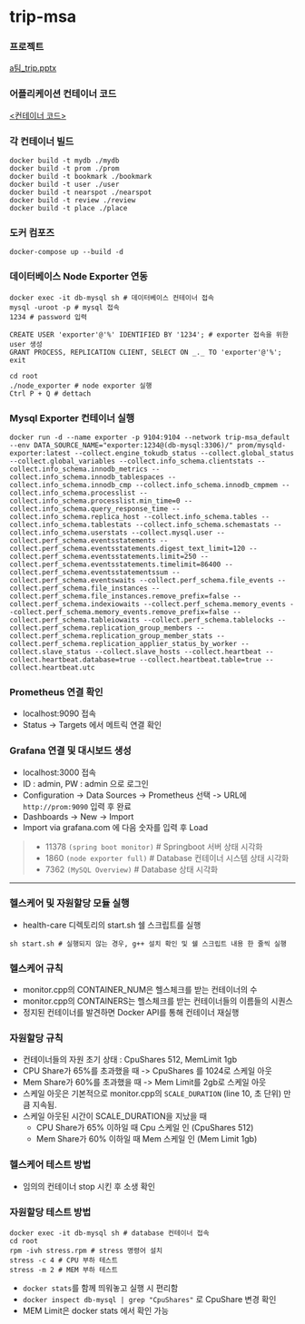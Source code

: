 # trip-msa

### 프로젝트

[a팀\_trip.pptx](https://github.com/EUNJH/trip-msa/files/10298801/a._trip.pptx)

### 어플리케이션 컨테이너 코드

[<컨테이너 코드>](https://github.com/EUNJH/trip-msa-code)

### 각 컨테이너 빌드

```
docker build -t mydb ./mydb
docker build -t prom ./prom
docker build -t bookmark ./bookmark
docker build -t user ./user
docker build -t nearspot ./nearspot
docker build -t review ./review
docker build -t place ./place
```

### 도커 컴포즈

```
docker-compose up --build -d
```

### 데이터베이스 Node Exporter 연동

```
docker exec -it db-mysql sh # 데이터베이스 컨테이너 접속
mysql -uroot -p # mysql 접속
1234 # password 입력

CREATE USER 'exporter'@'%' IDENTIFIED BY '1234'; # exporter 접속을 위한 user 생성
GRANT PROCESS, REPLICATION CLIENT, SELECT ON _._ TO 'exporter'@'%';
exit

cd root
./node_exporter # node exporter 실행
Ctrl P + Q # dettach
```

### Mysql Exporter 컨테이너 실행

```
docker run -d --name exporter -p 9104:9104 --network trip-msa_default --env DATA_SOURCE_NAME="exporter:1234@(db-mysql:3306)/" prom/mysqld-exporter:latest --collect.engine_tokudb_status --collect.global_status --collect.global_variables --collect.info_schema.clientstats --collect.info_schema.innodb_metrics --collect.info_schema.innodb_tablespaces --collect.info_schema.innodb_cmp --collect.info_schema.innodb_cmpmem --collect.info_schema.processlist --collect.info_schema.processlist.min_time=0 --collect.info_schema.query_response_time --collect.info_schema.replica_host --collect.info_schema.tables --collect.info_schema.tablestats --collect.info_schema.schemastats --collect.info_schema.userstats --collect.mysql.user --collect.perf_schema.eventsstatements --collect.perf_schema.eventsstatements.digest_text_limit=120 --collect.perf_schema.eventsstatements.limit=250 --collect.perf_schema.eventsstatements.timelimit=86400 --collect.perf_schema.eventsstatementssum --collect.perf_schema.eventswaits --collect.perf_schema.file_events --collect.perf_schema.file_instances --collect.perf_schema.file_instances.remove_prefix=false --collect.perf_schema.indexiowaits --collect.perf_schema.memory_events --collect.perf_schema.memory_events.remove_prefix=false --collect.perf_schema.tableiowaits --collect.perf_schema.tablelocks --collect.perf_schema.replication_group_members --collect.perf_schema.replication_group_member_stats --collect.perf_schema.replication_applier_status_by_worker --collect.slave_status --collect.slave_hosts --collect.heartbeat --collect.heartbeat.database=true --collect.heartbeat.table=true --collect.heartbeat.utc
```

### Prometheus 연결 확인

- localhost:9090 접속
- Status -> Targets 에서 메트릭 연결 확인

### Grafana 연결 및 대시보드 생성

- localhost:3000 접속
- ID : admin, PW : admin 으로 로그인
- Configuration -> Data Sources -> Prometheus 선택 -> URL에 `http://prom:9090` 입력 후 완료
- Dashboards -> New -> Import
- Import via grafana.com 에 다음 숫자를 입력 후 Load

> - 11378 `(spring boot monitor)` # Springboot 서버 상태 시각화
> - 1860 `(node exporter full)` # Database 컨테이너 시스템 상태 시각화
> - 7362 `(MySQL Overview)` # Database 상태 시각화

---

### 헬스케어 및 자원할당 모듈 실행

- health-care 디렉토리의 start.sh 쉘 스크립트를 실행

```
sh start.sh # 실행되지 않는 경우, g++ 설치 확인 및 쉘 스크립트 내용 한 줄씩 실행
```

### 헬스케어 규칙

- monitor.cpp의 CONTAINER_NUM은 헬스체크를 받는 컨테이너의 수
- monitor.cpp의 CONTAINERS는 헬스체크를 받는 컨테이너들의 이름들의 시퀀스
- 정지된 컨테이너를 발견하면 Docker API를 통해 컨테이너 재실행

### 자원할당 규칙

- 컨테이너들의 자원 초기 상태 : CpuShares 512, MemLimit 1gb
- CPU Share가 65%를 초과했을 때 -> CpuShares 를 1024로 스케일 아웃
- Mem Share가 60%를 초과했을 때 -> Mem Limit를 2gb로 스케일 아웃
- 스케일 아웃은 기본적으로 monitor.cpp의 `SCALE_DURATION` (line 10, 초 단위) 만큼 지속됨.
- 스케일 아웃된 시간이 SCALE_DURATION을 지났을 때
  - CPU Share가 65% 이하일 때 Cpu 스케일 인 (CpuShares 512)
  - Mem Share가 60% 이하일 때 Mem 스케일 인 (Mem Limit 1gb)

### 헬스케어 테스트 방법

- 임의의 컨테이너 stop 시킨 후 소생 확인

### 자원할당 테스트 방법

```
docker exec -it db-mysql sh # database 컨테이너 접속
cd root
rpm -ivh stress.rpm # stress 명령어 설치
stress -c 4 # CPU 부하 테스트
stress -m 2 # MEM 부하 테스트
```

- `docker stats`를 함께 띄워놓고 실행 시 편리함
- `docker inspect db-mysql | grep "CpuShares"` 로 CpuShare 변경 확인
- MEM Limit은 docker stats 에서 확인 가능
